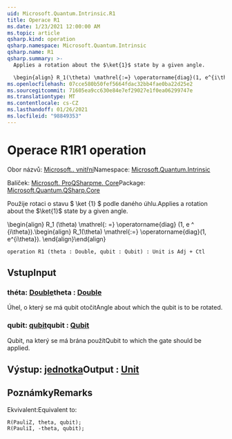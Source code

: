 ```yaml
---
uid: Microsoft.Quantum.Intrinsic.R1
title: Operace R1
ms.date: 1/23/2021 12:00:00 AM
ms.topic: article
qsharp.kind: operation
qsharp.namespace: Microsoft.Quantum.Intrinsic
qsharp.name: R1
qsharp.summary: >-
  Applies a rotation about the $\ket{1}$ state by a given angle.

  \begin{align} R_1(\theta) \mathrel{:=} \operatorname{diag}(1, e^{i\theta}). \end{align}
ms.openlocfilehash: 07cce580b50fef5664fdac32bb4fae0ba22d25e2
ms.sourcegitcommit: 71605ea9cc630e84e7ef29027e1f0ea06299747e
ms.translationtype: MT
ms.contentlocale: cs-CZ
ms.lasthandoff: 01/26/2021
ms.locfileid: "98849353"
---
```

# <a name="r1-operation"></a><span data-ttu-id="ca8cd-102">Operace R1</span><span class="sxs-lookup"><span data-stu-id="ca8cd-102">R1 operation</span></span>

<span data-ttu-id="ca8cd-103">Obor názvů: [Microsoft.. vnitřní](xref:Microsoft.Quantum.Intrinsic)</span><span class="sxs-lookup"><span data-stu-id="ca8cd-103">Namespace: [Microsoft.Quantum.Intrinsic](xref:Microsoft.Quantum.Intrinsic)</span></span>

<span data-ttu-id="ca8cd-104">Balíček: [Microsoft. ProQSharpme. Core](https://nuget.org/packages/Microsoft.Quantum.QSharp.Core)</span><span class="sxs-lookup"><span data-stu-id="ca8cd-104">Package: [Microsoft.Quantum.QSharp.Core](https://nuget.org/packages/Microsoft.Quantum.QSharp.Core)</span></span>


<span data-ttu-id="ca8cd-105">Použije rotaci o stavu $ \ket {1} $ podle daného úhlu.</span><span class="sxs-lookup"><span data-stu-id="ca8cd-105">Applies a rotation about the $\ket{1}$ state by a given angle.</span></span>

<span data-ttu-id="ca8cd-106">\begin{align} R_1 (\theta) \mathrel{: =} \operatorname{diag} (1, e ^ {i\theta}).</span><span class="sxs-lookup"><span data-stu-id="ca8cd-106">\begin{align} R_1(\theta) \mathrel{:=} \operatorname{diag}(1, e^{i\theta}).</span></span>
<span data-ttu-id="ca8cd-107">\end{align}</span><span class="sxs-lookup"><span data-stu-id="ca8cd-107">\end{align}</span></span>

```qsharp
operation R1 (theta : Double, qubit : Qubit) : Unit is Adj + Ctl
```


## <a name="input"></a><span data-ttu-id="ca8cd-108">Vstup</span><span class="sxs-lookup"><span data-stu-id="ca8cd-108">Input</span></span>

### <a name="theta--double"></a><span data-ttu-id="ca8cd-109">théta: [Double](xref:microsoft.quantum.lang-ref.double)</span><span class="sxs-lookup"><span data-stu-id="ca8cd-109">theta : [Double](xref:microsoft.quantum.lang-ref.double)</span></span>

<span data-ttu-id="ca8cd-110">Úhel, o který se má qubit otočit</span><span class="sxs-lookup"><span data-stu-id="ca8cd-110">Angle about which the qubit is to be rotated.</span></span>


### <a name="qubit--qubit"></a><span data-ttu-id="ca8cd-111">qubit: [qubit](xref:microsoft.quantum.lang-ref.qubit)</span><span class="sxs-lookup"><span data-stu-id="ca8cd-111">qubit : [Qubit](xref:microsoft.quantum.lang-ref.qubit)</span></span>

<span data-ttu-id="ca8cd-112">Qubit, na který se má brána použít</span><span class="sxs-lookup"><span data-stu-id="ca8cd-112">Qubit to which the gate should be applied.</span></span>



## <a name="output--unit"></a><span data-ttu-id="ca8cd-113">Výstup: [jednotka](xref:microsoft.quantum.lang-ref.unit)</span><span class="sxs-lookup"><span data-stu-id="ca8cd-113">Output : [Unit](xref:microsoft.quantum.lang-ref.unit)</span></span>



## <a name="remarks"></a><span data-ttu-id="ca8cd-114">Poznámky</span><span class="sxs-lookup"><span data-stu-id="ca8cd-114">Remarks</span></span>

<span data-ttu-id="ca8cd-115">Ekvivalent:</span><span class="sxs-lookup"><span data-stu-id="ca8cd-115">Equivalent to:</span></span>

```qsharp
R(PauliZ, theta, qubit);
R(PauliI, -theta, qubit);
```